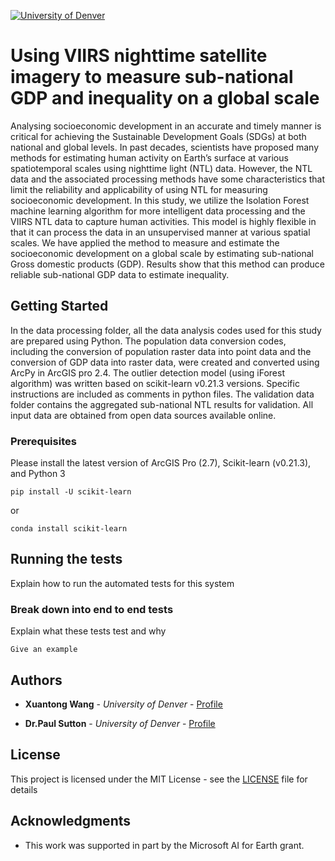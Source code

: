 <a href="https://www.du.edu/"><img src="https://www.google.com/url?sa=i&source=images&cd=&ved=2ahUKEwjBrNXUrP7kAhU6FjQIHQUSAZoQjRx6BAgBEAQ&url=https%3A%2F%2Fkoaa.com%2Fnews%2Fcovering-colorado%2F2019%2F03%2F20%2Funiversity-of-denver-applicants-will-no-longer-be-required-to-submit-sat-act-scores%2F&psig=AOvVaw3IW25g21QSc1bfspv4dlL6&ust=1570132272464104" title="University of Denver" alt="University of Denver"></a>

# Using VIIRS nighttime satellite imagery to measure sub-national GDP and inequality on a global scale

Analysing socioeconomic development in an accurate and timely manner is critical for achieving the Sustainable Development Goals (SDGs) at both national and global levels. In past decades, scientists have proposed many methods for estimating human activity on Earth’s surface at various spatiotemporal scales using nighttime light (NTL) data. However, the NTL data and the associated processing methods have some characteristics that limit the reliability and applicability of using NTL for measuring socioeconomic development. In this study, we utilize the Isolation Forest machine learning algorithm for more intelligent data processing and the VIIRS NTL data to capture human activities. This model is highly flexible in that it can process the data in an unsupervised manner at various spatial scales. We have applied the method to measure and estimate the socioeconomic development on a global scale by estimating sub-national Gross domestic products (GDP). Results show that this method can produce reliable sub-national GDP data to estimate inequality. 

## Getting Started
In the data processing folder, all the data analysis codes used for this study are prepared using Python. The population data conversion codes, including the conversion of population raster data into point data and the conversion of GDP data into raster data, were created and converted using ArcPy in ArcGIS pro 2.4. The outlier detection model (using iForest algorithm) was written based on scikit-learn v0.21.3 versions. Specific instructions are included as comments in python files. The validation data folder contains the aggregated sub-national NTL results for validation. All input data are obtained from open data sources available online. 

### Prerequisites

Please install the latest version of ArcGIS Pro (2.7), Scikit-learn (v0.21.3), and Python 3
```
pip install -U scikit-learn
```

or

```
conda install scikit-learn
```

## Running the tests

Explain how to run the automated tests for this system

### Break down into end to end tests

Explain what these tests test and why

```
Give an example
```

## Authors

* **Xuantong Wang** - *University of Denver* - [Profile](https://scholar.google.com/citations?user=NsEDhRMAAAAJ&hl=en)

* **Dr.Paul Sutton** - *University of Denver* - [Profile](https://scholar.google.com/citations?user=cplEVLkAAAAJ&hl=en)

## License

This project is licensed under the MIT License - see the [LICENSE](https://github.com/tonyxuantong/NTL-GDP-VIIRS/blob/master/LICENSE) file for details

## Acknowledgments

* This work was supported in part by the Microsoft AI for Earth grant.
